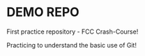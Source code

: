 # DEMO REPO

First practice repository - FCC Crash-Course!

Practicing to understand the basic use of Git!
